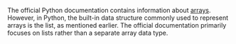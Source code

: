 The official Python documentation contains information about [arrays](https://docs.python.org/3/library/array.html). However, in Python, the built-in data structure commonly used to represent arrays is the list, as mentioned earlier. The official documentation primarily focuses on lists rather than a separate array data type.

